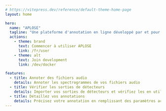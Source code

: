 ```yaml
---
# https://vitepress.dev/reference/default-theme-home-page
layout: home

hero:
  name: "APLOSE"
  tagline: "Une plateforme d'annotation en ligne développé par et pour les chercheurs en suivi par acoustique passive du milieu marin"
  actions:
    - theme: brand
      text: Commencer à utiliser APLOSE
      link: /fr/user
    - theme: alt
      text: Join development
      link: /dev/docker

features:
  - title: Annoter des fichiers audio
    details: Annoter les spectrogrammes de vos fichiers audio
  - title: Vérifier les sorties de détecteurs
    details: Importer vos sorties de détecteurs et vérifiez les en utilisant APLOSE
  - title: Détaillez vos annotations
    details: Précisez votre annotation en remplissant des paramètres acoustiques
---
```


